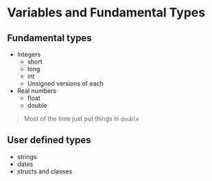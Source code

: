 # Variables and Fundamental Types

## Fundamental types
- Integers
	- short
	- long
	- int
	- Unsigned versions of each
- Real numbers
	- float
	- double

> Most of the time just put things in `double`



## User defined types
- strings
- dates
- structs and classes

